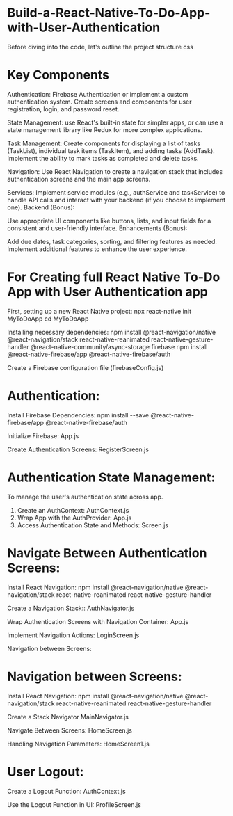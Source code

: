 # Build-a-React-Native-To-Do-App-with-User-Authentication

Before diving into the code, let's outline the project structure
css
# Key Components
Authentication:
Firebase Authentication or implement a custom authentication system.
Create screens and components for user registration, login, and password reset.

State Management:
use React's built-in state for simpler apps, or can use a state management library like Redux for more complex applications.

Task Management:
Create components for displaying a list of tasks (TaskList), individual task items (TaskItem), and adding tasks (AddTask).
Implement the ability to mark tasks as completed and delete tasks.

Navigation:
Use React Navigation to create a navigation stack that includes authentication screens and the main app screens.

Services:
Implement service modules (e.g., authService and taskService) to handle API calls and interact with your backend (if you choose to implement one).
Backend (Bonus):

Use appropriate UI components like buttons, lists, and input fields for a consistent and user-friendly interface.
Enhancements (Bonus):

Add due dates, task categories, sorting, and filtering features as needed.
Implement additional features to enhance the user experience.

# For Creating full React Native To-Do App with User Authentication app

First, setting up a new React Native project:
npx react-native init MyToDoApp
cd MyToDoApp

Installing necessary dependencies:
npm install @react-navigation/native @react-navigation/stack react-native-reanimated react-native-gesture-handler @react-native-community/async-storage firebase
npm install @react-native-firebase/app @react-native-firebase/auth

Create a Firebase configuration file (firebaseConfig.js)

# Authentication: 

Install Firebase Dependencies:
npm install --save @react-native-firebase/app @react-native-firebase/auth

Initialize Firebase:
App.js

Create Authentication Screens:
RegisterScreen.js

# Authentication State Management:
To manage the user's authentication state across app.
1. Create an AuthContext:
   AuthContext.js
2. Wrap App with the AuthProvider:
   App.js
3. Access Authentication State and Methods:
   Screen.js

# Navigate Between Authentication Screens:
Install React Navigation:
npm install @react-navigation/native @react-navigation/stack react-native-reanimated react-native-gesture-handler

Create a Navigation Stack::
AuthNavigator.js

Wrap Authentication Screens with Navigation Container:
App.js

Implement Navigation Actions:
LoginScreen.js

Navigation between Screens:

# Navigation between Screens:

Install React Navigation:
npm install @react-navigation/native @react-navigation/stack react-native-reanimated react-native-gesture-handler

Create a Stack Navigator
MainNavigator.js

Navigate Between Screens:
HomeScreen.js

Handling Navigation Parameters:
 HomeScreen1.js

 # User Logout:

 Create a Logout Function:
 AuthContext.js

 Use the Logout Function in UI:
 ProfileScreen.js














